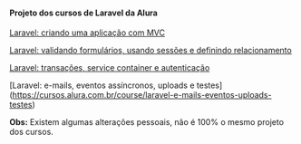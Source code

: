 #### Projeto dos cursos de Laravel da Alura

[Laravel: criando uma aplicação com MVC](https://cursos.alura.com.br/course/laravel-criando-aplicacao-mvc)


[Laravel: validando formulários, usando sessões e definindo relacionamento](https://github.com/felipeEddy/alura-laravel/edit/master/README.md)


[Laravel: transações, service container e autenticação](https://cursos.alura.com.br/course/laravel-transacoes-service-container-autenticacao)


[Laravel: e-mails, eventos assíncronos, uploads e testes] (https://cursos.alura.com.br/course/laravel-e-mails-eventos-uploads-testes)

**Obs:** Existem algumas alterações pessoais, não é 100% o mesmo projeto dos cursos.